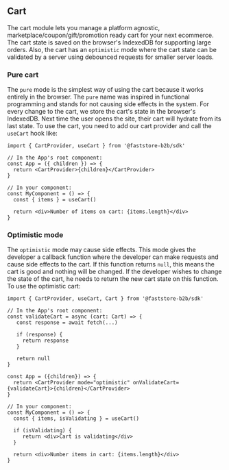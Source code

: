 ## Cart

The cart module lets you manage a platform agnostic, marketplace/coupon/gift/promotion ready cart for your next ecommerce. The cart state is saved on the browser's IndexedDB for supporting large orders. Also, the cart has an `optimistic` mode where the cart state can be validated by a server using debounced requests for smaller server loads.

### Pure cart

The `pure` mode is the simplest way of using the cart because it works entirely in the browser. The `pure` name was inspired in functional programming and stands for not causing side effects in the system. For every change to the cart, we store the cart's state in the browser's IndexedDB. Next time the user opens the site, their cart will hydrate from its last state.
To use the cart, you need to add our cart provider and call the `useCart` hook like:

```tsx
import { CartProvider, useCart } from '@faststore-b2b/sdk'

// In the App's root component:
const App = ({ children }) => {
  return <CartProvider>{children}</CartProvider>
}

// In your component:
const MyComponent = () => {
  const { items } = useCart()

  return <div>Number of items on cart: {items.length}</div>
}
```

### Optimistic mode

The `optimistic` mode may cause side effects. This mode gives the developer a callback function where the developer can make requests and cause side effects to the cart. If this function returns `null`, this means the cart is good and nothing will be changed. If the developer wishes to change the state of the cart, he needs to return the new cart state on this function.
To use the optimistic cart:

```tsx
import { CartProvider, useCart, Cart } from '@faststore-b2b/sdk'

// In the App's root component:
const validateCart = async (cart: Cart) => {
   const response = await fetch(...)

   if (response) {
     return response
   }

   return null
}

const App = ({children}) => {
  return <CartProvider mode="optimistic" onValidateCart={validateCart}>{children}</CartProvider>
}

// In your component:
const MyComponent = () => {
  const { items, isValidating } = useCart()

  if (isValidating) {
     return <div>Cart is validating</div>
  }

  return <div>Number items in cart: {items.length}</div>
}
```
